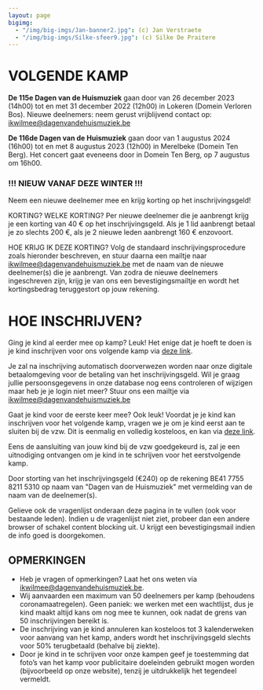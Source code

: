 ```yaml
---
layout: page
bigimg:
  - "/img/big-imgs/Jan-banner2.jpg": (c) Jan Verstraete
  - "/img/big-imgs/Silke-sfeer9.jpg": (c) Silke De Praitere
---
```


# VOLGENDE KAMP

**De 115e Dagen van de Huismuziek** gaan door van 26 december 2023 (14h00) tot en met 31 december 2022 (12h00) in Lokeren (Domein Verloren Bos). Nieuwe deelnemers: neem gerust vrijblijvend contact op: ikwilmee@dagenvandehuismuziek.be

**De 116de Dagen van de Huismuziek** gaan door van 1 augustus 2024 (16h00) tot en met 8 augustus 2023 (12h00) in Merelbeke (Domein Ten Berg). Het concert gaat eveneens door in Domein Ten Berg, op 7 augustus om 16h00. 

### !!! NIEUW VANAF DEZE WINTER !!!
Neem een nieuwe deelnemer mee en krijg korting op het inschrijvingsgeld! 

KORTING? WELKE KORTING?
Per nieuwe deelnemer die je aanbrengt krijg je een korting van 40 € op het inschrijvingsgeld. 
Als je 1 lid aanbrengt betaal je zo slechts 200 €, als je 2 nieuwe leden aanbrengt 160 € enzovoort.

HOE KRIJG IK DEZE KORTING?
Volg de standaard inschrijvingsprocedure zoals hieronder beschreven, en stuur daarna een mailtje naar ikwilmee@dagenvandehuismuziek.be met de naam van de nieuwe deelnemer(s) die je aanbrengt. Van zodra de nieuwe deelnemers ingeschreven zijn, krijg je van ons een bevestigingsmailtje en wordt het kortingsbedrag teruggestort op jouw rekening.


# HOE INSCHRIJVEN?
Ging je kind al eerder mee op kamp? Leuk!
Het enige dat je hoeft te doen is je kind inschrijven voor ons volgende kamp via [deze link](https://app.assistonline.eu/mvc/activity?key=5a8c9d67-0eed-4a46-a1fc-c284203bb198). 

Je zal na inschrijving automatisch doorverwezen worden naar onze digitale betaalomgeving voor de betaling van het inschrijvingsgeld.
Wil je graag jullie persoonsgegevens in onze database nog eens controleren of wijzigen maar heb je je login niet meer? Stuur ons een mailtje via ikwilmee@dagenvandehuismuziek.be

Gaat je kind voor de eerste keer mee? Ook leuk!
Voordat je je kind kan inschrijven voor het volgende kamp, vragen we je om je kind eerst aan te sluiten bij de vzw. Dit is eenmalig en volledig kosteloos, en kan via [deze link](https://www.mijnassist.be/NL/3d894289-0304-4cb7-9e7c-07b6f9ec7c8a/waitinglist/subscribe).

Eens de aansluiting van jouw kind bij de vzw goedgekeurd is, zal je een uitnodiging ontvangen om je kind in te schrijven voor het eerstvolgende kamp.

Door storting van het inschrijvingsgeld (€240) op de rekening BE41 7755 8211 5310 op naam van "Dagen van de Huismuziek" met vermelding van de naam van de deelnemer(s).

Gelieve ook de vragenlijst onderaan deze pagina in te vullen (ook voor bestaande leden). Indien u de vragenlijst niet ziet, probeer dan een andere browser of schakel content blocking uit. U krijgt een bevestigingsmail indien de info goed is doorgekomen.

## OPMERKINGEN
* Heb je vragen of opmerkingen? Laat het ons weten via ikwilmee@dagenvandehuismuziek.be.
* Wij aanvaarden een maximum van 50 deelnemers per kamp (behoudens coronamaatregelen). Geen paniek: we werken met een wachtlijst, dus je kind maakt altijd kans om nog mee te kunnen, ook nadat de grens van 50 inschrijvingen bereikt is.
* De inschrijving van je kind annuleren kan kosteloos tot 3 kalenderweken voor aanvang van het kamp, anders wordt het inschrijvingsgeld slechts voor 50% terugbetaald (behalve bij ziekte).
* Door je kind in te schrijven voor onze kampen geef je toestemming dat foto’s van het kamp voor publicitaire doeleinden gebruikt mogen worden (bijvoorbeeld op onze website), tenzij je uitdrukkelijk het tegendeel vermeldt.

